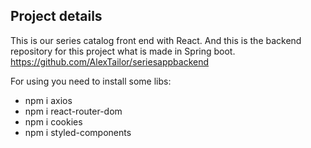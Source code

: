 ## Project details
This is our series catalog front end with React.
And this is the backend repository for this project what is made in Spring boot.
https://github.com/AlexTailor/seriesappbackend

For using you need to install some libs:
- npm i axios
- npm i react-router-dom
- npm i cookies
- npm i styled-components
